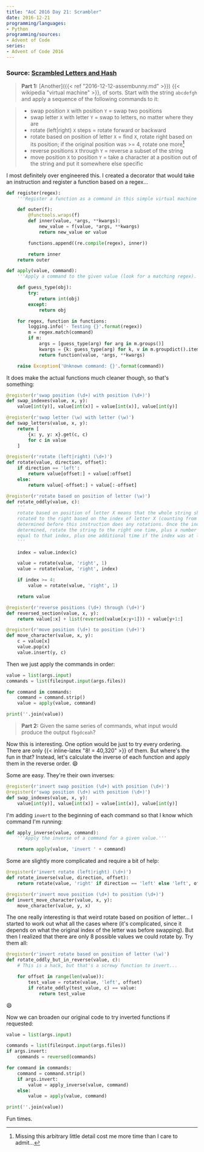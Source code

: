 ```yaml
---
title: "AoC 2016 Day 21: Scrambler"
date: 2016-12-21
programming/languages:
- Python
programming/sources:
- Advent of Code
series:
- Advent of Code 2016
---
```

### Source: [Scrambled Letters and Hash](http://adventofcode.com/2016/day/21)

> **Part 1:** [Another]({{< ref "2016-12-12-assembunny.md" >}}) {{< wikipedia "virtual machine" >}}, of sorts. Start with the string `abcdefgh` and apply a sequence of the following commands to it:

> - swap position `X` with position `Y` = swap two positions
> - swap letter `X` with letter `Y` = swap to letters, no matter where they are
> - rotate (left|right) `X` steps = rotate forward or backward
> - rotate based on position of letter `X` = find `X`, rotate right based on its position; if the original position was >= 4, rotate one more[^arbitrary]
> - reverse positions `X` through `Y` = reverse a subset of the string
> - move position `X` to position `Y` = take a character at a position out of the string and put it somewhere else specific

<!--more-->

I most definitely over engineered this. I created a decorator that would take an instruction and register a function based on a regex...

```python
def register(regex):
    '''Register a function as a command in this simple virtual machine we are building.'''

    def outer(f):
        @functools.wraps(f)
        def inner(value, *args, **kwargs):
            new_value = f(value, *args, **kwargs)
            return new_value or value

        functions.append((re.compile(regex), inner))

        return inner
    return outer

def apply(value, command):
    '''Apply a command to the given value (look for a matching regex).'''

    def guess_type(obj):
        try:
            return int(obj)
        except:
            return obj

    for regex, function in functions:
        logging.info('- Testing {}'.format(regex))
        m = regex.match(command)
        if m:
            args = [guess_type(arg) for arg in m.groups()]
            kwargs = {k: guess_type(arg) for k, v in m.groupdict().items()}
            return function(value, *args, **kwargs)

    raise Exception('Unknown command: {}'.format(command))
```

It does make the actual functions much cleaner though, so that's something:

```python
@register(r'swap position (\d+) with position (\d+)')
def swap_indexes(value, x, y):
    value[int(y)], value[int(x)] = value[int(x)], value[int(y)]

@register(r'swap letter (\w) with letter (\w)')
def swap_letters(value, x, y):
    return [
        {x: y, y: x}.get(c, c)
        for c in value
    ]

@register(r'rotate (left|right) (\d+)')
def rotate(value, direction, offset):
    if direction == 'left':
        return value[offset:] + value[:offset]
    else:
        return value[-offset:] + value[:-offset]

@register(r'rotate based on position of letter (\w)')
def rotate_oddly(value, c):
    '''
    rotate based on position of letter X means that the whole string should be
    rotated to the right based on the index of letter X (counting from 0) as
    determined before this instruction does any rotations. Once the index is
    determined, rotate the string to the right one time, plus a number of times
    equal to that index, plus one additional time if the index was at least 4.
    '''

    index = value.index(c)

    value = rotate(value, 'right', 1)
    value = rotate(value, 'right', index)

    if index >= 4:
        value = rotate(value, 'right', 1)

    return value

@register(r'reverse positions (\d+) through (\d+)')
def reversed_section(value, x, y):
    return value[:x] + list(reversed(value[x:y+1])) + value[y+1:]

@register(r'move position (\d+) to position (\d+)')
def move_character(value, x, y):
    c = value[x]
    value.pop(x)
    value.insert(y, c)
```

Then we just apply the commands in order:

```python
value = list(args.input)
commands = list(fileinput.input(args.files))

for command in commands:
    command = command.strip()
    value = apply(value, command)

print(''.join(value))
```

> **Part 2:** Given the same series of commands, what input would produce the output `fbgdceah`?

Now this is interesting. One option would be just to try every ordering. There are only {{< inline-latex "8! = 40,320" >}} of them. But where's the fun in that? Instead, let's calculate the inverse of each function and apply them in the reverse order. :smile:

Some are easy. They're their own inverses:

```python
@register(r'invert swap position (\d+) with position (\d+)')
@register(r'swap position (\d+) with position (\d+)')
def swap_indexes(value, x, y):
    value[int(y)], value[int(x)] = value[int(x)], value[int(y)]
```

I'm adding `invert` to the beginning of each command so that I know which command I'm running:

```python
def apply_inverse(value, command):
    '''Apply the inverse of a command for a given value.'''

    return apply(value, 'invert ' + command)
```

Some are slightly more complicated and require a bit of help:

```python
@register(r'invert rotate (left|right) (\d+)')
def rotate_inverse(value, direction, offset):
    return rotate(value, 'right' if direction == 'left' else 'left', offset)

@register(r'invert move position (\d+) to position (\d+)')
def invert_move_character(value, x, y):
    move_character(value, y, x)
```

The one really interesting is that weird rotate based on position of letter... I started to work out what all the cases where (it's complicated, since it depends on what the original index of the letter was before swapping). But then I realized that there are only 8 possible values we could rotate by. Try them all:

```python
@register(r'invert rotate based on position of letter (\w)')
def rotate_oddly_but_in_reverse(value, c):
    # This is a hack, but that's a screwy function to invert...

    for offset in range(len(value)):
        test_value = rotate(value, 'left', offset)
        if rotate_oddly(test_value, c) == value:
            return test_value
```

:smile:

Now we can broaden our original code to try inverted functions if requested:

```python
value = list(args.input)

commands = list(fileinput.input(args.files))
if args.invert:
    commands = reversed(commands)

for command in commands:
    command = command.strip()
    if args.invert:
        value = apply_inverse(value, command)
    else:
        value = apply(value, command)

print(''.join(value))
```

Fun times. 

[^arbitrary]: Missing this arbitrary little detail cost me more time than I care to admit...
